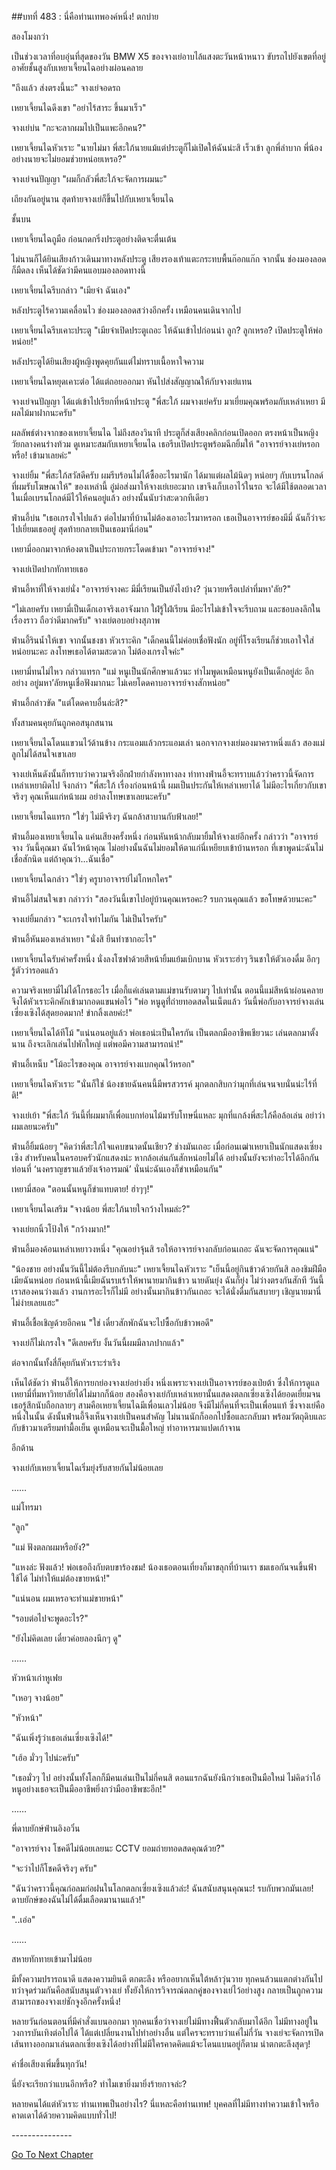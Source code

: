 ##บทที่ 483 : นี่คือท่านเทพองค์หนึ่ง!
ตกบ่าย

สองโมงกว่า

เป็นช่วงเวลาที่อบอุ่นที่สุดของวัน BMW X5 ของจางเย่อาบไล้แสงตะวันหน้าหนาว ขับรถไปยังเขตที่อยู่อาศัยชั้นสูงกับเหยาเจี้ยนไฉอย่างผ่อนคลาย

"ถึงแล้ว ส่งตรงนี้นะ" จางเย่จอดรถ

เหยาเจี้ยนไฉดึงเขา "อย่าไร้สาระ ขึ้นมาเร็ว"

จางเย่บ่น "กะจะลากผมไปเป็นแพะอีกคน?"

เหยาเจี้ยนไฉหัวเราะ "นายไม่มา พี่สะใภ้นายแม้แต่ประตูก็ไม่เปิดให้ฉันน่ะสิ เร็วเข้า ลูกพี่ลำบาก พี่น้องอย่างนายจะไม่ยอมช่วยหน่อยเหรอ?"

จางเย่จนปัญญา "ผมก็กลัวพี่สะใภ้จะจัดการผมนะ"

เถียงกันอยู่นาน สุดท้ายจางเย่ก็ขึ้นไปกับเหยาเจี้ยนไฉ

ชั้นบน

เหยาเจี้ยนไฉถูมือ ก่อนกดกริ่งประตูอย่างติดจะตื่นเต้น

ไม่นานก็ได้ยินเสียงก้าวเดินมาทางหลังประตู เสียงรองเท้าแตะกระทบพื้นก๊อกแก๊ก จากนั้น ช่องมองลอดก็มืดลง เห็นได้ชัดว่ามีคนแอบมองลอดทางนี้

เหยาเจี้ยนไฉรีบกล่าว "เมียจ๋า ฉันเอง"

หลังประตูไร้ความเคลื่อนไว ช่องมองลอดสว่างอีกครั้ง เหมือนคนเดินจากไป

เหยาเจี้ยนไฉรีบเคาะประตู "เมียจ๋าเปิดประตูเถอะ ให้ฉันเข้าไปก่อนน่า ลูก? ลูกเหรอ? เปิดประตูให้พ่อหน่อย!"

หลังประตูได้ยินเสียงผู้หญิงพูดคุยกันแต่ไม่ทราบเนื้อหาใจความ

เหยาเจี้ยนไฉหยุดเคาะต่อ ได้แต่ถอยออกมา หันไปส่งสัญญาณให้กับจางเย่แทน

จางเย่จนปัญญา ได้แต่เข้าไปเรียกที่หน้าประตู "พี่สะใภ้ ผมจางเย่ครับ มาเยี่ยมคุณพร้อมกับเหล่าเหยา มีผลไม้มาฝากนะครับ"

ผลลัพธ์ต่างจากของเหยาเจี้ยนไฉ ไม่ถึงสองวินาที ประตูก็ส่งเสียงคลิกก่อนเปิดออก ตรงหน้าเป็นหญิงวัยกลางคนร่างท้วม ดูเหมาะสมกับเหยาเจี้ยนไฉ เธอรีบเปิดประตูพร้อมฉีกยิ้มให้ "อาจารย์จางเย่หรอกหรือ! เข้ามาเลยค่ะ"

จางเย่ยิ้ม "พี่สะใภ้สวัสดีครับ ผมรีบร้อนไม่ได้ซื้ออะไรมานัก ได้มาแต่ผลไม้นิดๆ หน่อยๆ กับเบรนโกลด์ที่ผมรับโฆษณาให้" ของเหล่านี้ อู๋ม่อส่งมาให้จางเย่เยอะมาก เขาจึงเก็บเอาไว้ในรถ จะได้มีใช้ตลอดเวลา ในเมื่อเบรนโกลด์มีไว้ให้คนอยู่แล้ว อย่างนั้นนับว่าสะดวกทีเดียว

ฟ่านอี้บ่น "เธอเกรงใจไปแล้ว ต่อไปมาที่บ้านไม่ต้องเอาอะไรมาหรอก เธอเป็นอาจารย์ของมีมี่ ฉันก็ว่าจะไปเยี่ยมเธออยู่ สุดท้ายกลายเป็นเธอมานี่ก่อน"

เหยามี่ออกมาจากห้องตาเป็นประกายกระโดดเข้ามา "อาจารย์จาง!"

จางเย่เปิดปากทักทายเธอ

ฟ่านอี้หาที่ให้จางเย่นั่ง "อาจารย์จางคะ มีมี่เรียนเป็นยังไงบ้าง? วุ่นวายหรือเปล่าที่มหา'ลัย?"

"ไม่เลยครับ เหยามี่เป็นเด็กเอาจริงเอาจังมาก ใฝ่รู้ใฝ่เรียน มีอะไรไม่เข้าใจจะรีบถาม และชอบลงลึกในเรื่องราว ถือว่าดีมากครับ" จางเย่ตอบอย่างสุภาพ

ฟ่านอี้รินน้ำให้เขา จากนั้นชงชา หัวเราะคิก "เด็กคนนี้ไม่ค่อยเชื่อฟังนัก อยู่ที่โรงเรียนก็ช่วยเอาใจใส่หน่อยนะคะ ลงโทษเธอได้ตามสะดวก ไม่ต้องเกรงใจค่ะ"

เหยามี่ทนไม่ไหว กล่าวแทรก "แม่ หนูเป็นนักศึกษาแล้วนะ ทำไมพูดเหมือนหนูยังเป็นเด็กอยู่ล่ะ อีกอย่าง อยู่มหา’ลัยหนูเชื่อฟังมากนะ ไม่เคยโดดคาบอาจารย์จางสักหน่อย"

ฟ่านอี้กล่าวขัด "แต่โดดคาบอื่นล่ะสิ?"

ทั้งสามคนคุยกันถูกคอสนุกสนาน

เหยาเจี้ยนไฉโดนแขวนไว้ด้านข้าง กระแอมแล้วกระแอมเล่า นอกจากจางเย่มองมาคราหนึ่งแล้ว สองแม่ลูกไม่ได้สนใจเขาเลย

จางเย่เห็นดังนั้นก็ทราบว่าความจริงอีกฝ่ายกำลังหาทางลง ท่าทางฟ่านอี้จะทราบแล้วว่าคราวนี้จัดการเหล่าเหยาผิดไป จึงกล่าว "พี่สะใภ้ เรื่องก่อนหน้านี้ ผมเป็นประกันให้เหล่าเหยาได้ ไม่มีอะไรเกี่ยวกับเขาจริงๆ คุณเห็นแก่หน้าผม อย่าลงโทษเขาเลยนะครับ"

เหยาเจี้ยนไฉแทรก "ใช่ๆ ไม่มีจริงๆ ฉันกล้าสาบานกับฟ้าเลย!"

ฟ่านอี้มองเหยาเจี้ยนไฉ แค่นเสียงครั้งหนึ่ง ก่อนหันหน้ากลับมายิ้มให้จางเย่อีกครั้ง กล่าวว่า "อาจารย์จาง วันนี้คุณมา ฉันไว้หน้าคุณ ไม่อย่างนั้นฉันไม่ยอมให้ตาแก่นี่เหยียบเข้าบ้านหรอก ที่เขาพูดน่ะฉันไม่เชื่อสักนิด แต่ถ้าคุณว่า...ฉันเชื่อ"

เหยาเจี้ยนไฉกล่าว "ใช่ๆ ครูบาอาจารย์ไม่โกหกใคร"

ฟ่านอี้ไม่สนใจเขา กล่าวว่า "สองวันนี้เขาไปอยู่บ้านคุณเหรอคะ? รบกวนคุณแล้ว ขอโทษด้วยนะคะ"

จางเย่ยิ้มกล่าว "จะเกรงใจทำไมกัน ไม่เป็นไรครับ"

ฟ่านอี้หันมองเหล่าเหยา "นั่งสิ ยืนทำซากอะไร"

เหยาเจี้ยนไฉรับคำครั้งหนึ่ง นั่งลงโซฟาด้วยสีหน้ายิ้มแย้มเบิกบาน หัวเราะฮ่าๆ รินชาให้ตัวเองดื่ม อึกๆ รู้ตัวว่ารอดแล้ว

ความจริงเหยามี่ไม่ได้โกรธอะไร เมื่อกี้แค่เล่นตามแม่ขานรับตามๆ ไปเท่านั้น ตอนนี้แม่สีหน้าผ่อนคลาย จึงได้หัวเราะคิกคักเข้ามากอดแขนพ่อไว้ "พ่อ หนูดูที่่ถ่ายทอดสดในเน็ตแล้ว วันนี้พ่อกับอาจารย์จางเล่นเซี่ยงเซิงได้สุดยอดมาก! ขำกลิ้งเลยค่ะ!"

เหยาเจี้ยนไฉได้ทีโม้ "แน่นอนอยู่แล้ว พ่อเธอน่ะเป็นใครกัน เป็นตลกมืออาชีพเชียวนะ เล่นตลกมาตั้งนาน ถึงจะเลิกเล่นไปพักใหญ่ แต่พอมีความสามารถน่า!"

ฟ่านอี้เหน็บ "โม้อะไรของคุณ อาจารย์จางแบกคุณไว้หรอก"

เหยาเจี้ยนไฉหัวเราะ "นั่นก็ใช่ น้องชายฉันคนนี้มีพรสวรรค์ มุกตลกสิบกว่ามุกที่เล่นจนจบนั่นน่ะไร้ที่ติ!"

จางเย่เย้า "พี่สะใภ้ วันนี้ที่ผมมาก็เพื่อแบกท่อนไม้มารับโทษนี่แหละ มุกที่แกล้งพี่สะใภ้คือล้อเล่น อย่าว่าผมเลยนะครับ"

ฟ่านอี้ยิ้มน้อยๆ "คิดว่าพี่สะใภ้ใจแคบขนาดนั้นเชียว? ช่างมันเถอะ เมื่อก่อนเฒ่าเหยาเป็นนักแสดงเซี่ยงเซิง สำหรับคนในครอบครัวนักแสดงน่ะ หากล้อเล่นกันสักหน่อยไม่ได้ อย่างนั้นยังจะทำอะไรได้อีกกัน ท่อนที่ ‘นงคราญชราแล้วยังเจ้าอารมณ์’ นั่นน่ะฉันเองก็ขำเหมือนกัน"

เหยามี่สอด "ตอนนั้นหนูก็ขำแทบตาย! ฮ่าๆๆ!"

เหยาเจี้ยนไฉเสริม "จางน้อย พี่สะใภ้นายใจกว้างไหมล่ะ?"

จางเย่ยกนิ้วโป้งให้ "กว้างมาก!"

ฟ่านอี้มองค้อนเหล่าเหยาวงหนึ่ง "คุณอย่าจุ้นสิ รอให้อาจารย์จางกลับก่อนเถอะ ฉันจะจัดการคุณแน่"

"น้องชาย อย่างนั้นวันนี้ไม่ต้องรีบกลับนะ" เหยาเจี้ยนไฉหัวเราะ "เย็นนี้อยู่กินข้าวด้วยกันสิ ลองชิมฝีมือเมียฉันหน่อย ก่อนหน้านี้เมียฉันรบเร้าให้พานายมากินข้าว นายดันยุ่ง ฉันก็ยุ่ง ไม่ว่างตรงกันสักที วันนี้เราสองคนว่างแล้ว งานการอะไรก็ไม่มี อย่างนั้นมากินข้าวกันเถอะ จะได้นั่งดื่มกันสบายๆ เชิญนายมานี่ไม่ง่ายเลยแฮะ"

ฟ่านอี้เชื้อเชิญด้วยอีกคน "ใช่ เดี๋ยวสักพักฉันจะไปซื้อกับข้าวพอดี"

จางเย่ก็ไม่เกรงใจ "ดีเลยครับ งั้นวันนี้ผมมีลาภปากแล้ว"

ต่อจากนั้นทั้งสี่ก็คุยกันหัวเราะร่าเริง

เห็นได้ชัดว่า ฟ่านอี้ให้การยกย่องจางเย่อย่างยิ่ง หนึ่งเพราะจางเย่เป็นอาจารย์ของเป่ยต้า ซึ่งให้การดูแลเหยามี่ที่มหาวิทยาลัยได้ไม่มากก็น้อย สองคือจางเย่กับเหล่าเหยานั้นแสดงตลกเซี่ยงเซิงได้ยอดเยี่ยมจนเธอรู้สึกนับถือกลายๆ สามคือเหยาเจี้ยนไฉมีเพื่อนเลวไม่น้อย จึงมีไม่กี่คนที่จะเป็นเพื่อนแท้ ซึ่งจางเย่คือหนึ่งในนั้น ดังนั้นฟ่านอี้จึงเห็นจางเย่เป็นคนสำคัญ ไม่นานนักก็ออกไปซื้อและกลับมา พร้อมวัตถุดิบและกับข้าวมาเตรียมทำมื้อเย็น ดูเหมือนจะเป็นมื้อใหญ่ ทำอาหารมาแปดเก้าจาน

อีกด้าน

จางเย่กับเหยาเจี้ยนไฉเริ่มยุ่งรับสายกันไม่น้อยเลย


……


แม่โทรมา

"ลูก"

"แม่ ฟังตลกผมหรือยัง?"

"แหงล่ะ ฟังแล้ว! พ่อเธอถึงกับตบขาร้องชม! น้องเธอตอนเที่ยงก็มาขลุกที่บ้านเรา ชมเธอกันจนขึ้นฟ้า ใช้ได้ ไม่ทำให้แม่ต้องขายหน้า!"

"แน่นอน ผมเหรอจะทำแม่ขายหน้า"

"รอบต่อไปจะพูดอะไร?"

"ยังไม่คิดเลย เดี๋ยวค่อยลองนึกๆ ดู"


……


หัวหน้าเก่าหูเฟย

"เหอๆ จางน้อย"

"หัวหน้า"

"ฉันเพิ่งรู้ว่าเธอเล่นเซี่ยงเซิงได้!"

"เฮ้อ มั่วๆ ไปน่ะครับ"

"เธอมั่วๆ ไป อย่างนั้นทั้งโลกก็มีคนเล่นเป็นไม่กี่คนสิ ตอนแรกฉันยังนึกว่าเธอเป็นมือใหม่ ไม่คิดว่าไอ้หนูอย่างเธอจะเป็นมืออาชีพยิ่งกว่ามืออาชีพซะอีก!"


……


พี่ดาบยักษ์ฟ่านอิงอวิ๋น

"อาจารย์จาง โชคดีไม่น้อยเลยนะ CCTV ยอมถ่ายทอดสดคุณด้วย?"

"จะว่าไปก็โชคดีจริงๆ ครับ"

"ฉันว่าคราวนี้คุณก่อลมก่อฝนในโลกตลกเซี่ยงเซิงแล้วล่ะ! ฉันสนับสนุนคุณนะ! รบกับพวกมันเลย! ดาบยักษ์ของฉันไม่ได้ดื่มเลือดมานานแล้ว!"

"..เอ่อ"


……


สหายทักทายเข้ามาไม่น้อย

มีทั้งความปรารถนาดี แสดงความยินดี ตกตะลึง หรืออยากเห็นใต้หล้าวุ่นวาย ทุกคนล้วนแตกต่างกันไป ทว่าจุดร่วมกันคือสนับสนุนตัวจางเย่ ทั้งยังให้การวิจารณ์ตลกคู่ของจางเย่ไว้อย่างสูง กลายเป็นถูกความสามารถของจางเย่ชักจูงอีกครั้งหนึ่ง!

หลายวันก่อนตอนที่มีคำสั่งแบนออกมา ทุกคนเชื่อว่าจางเย่ไม่มีทางฟื้นตัวกลับมาได้อีก ไม่มีทางอยู่ในวงการบันเทิงต่อไปได้ ได้แต่เปลี่ยนงานไปทำอย่างอื่น แต่ใครจะทราบว่าแค่ไม่กี่วัน จางเย่จะจัดการเปิดเส้นทางออกมาเล่นตลกเซี่ยงเซิงได้อย่างที่ไม่มีใครคาดคิดแม้จะโดนแบนอยู่ก็ตาม น่าตกตะลึงสุดๆ!

ค่าชื่อเสียงเพิ่มขึ้นทุกวัน!

นี่ยังจะเรียกว่าแบนอีกหรือ? ทำไมเขายิ่งมายิ่งร้ายกาจล่ะ?

หลายคนได้แต่หัวเราะ ท่านเทพเป็นอย่างไร? นี่แหละคือท่านเทพ! บุคคลที่ไม่มีทางทำความเข้าใจหรือคาดเดาได้ด้วยความคิดแบบทั่วไป!






*-*-*-*-*-*-*-*-*-*-*-*-*-*-*-*





[Go To Next Chapter]( ./84.md)